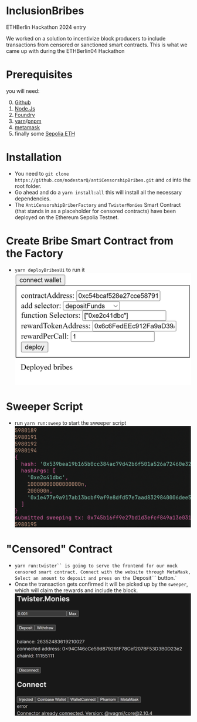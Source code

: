 # InclusionBribes
ETHBerlin Hackathon 2024 entry

We worked on a solution to incentivize block producers to include transactions from censored or sanctioned smart contracts. 
This is what we came up with during the ETHBerlin04 Hackathon

# Prerequisites
you will need:

0. [Github](https://git-scm.com/downloads)
1. [Node.Js](https://nodejs.org/en/download/package-manager)
2. [Foundry](https://book.getfoundry.sh/getting-started/installation)
3. [yarn](https://yarnpkg.com/)/[pnpm](https://yarnpkg.com/)
5. [metamask](https://www.alchemy.com/faucets/ethereum-sepolia)
6. finally some [Sepolia ETH](https://www.alchemy.com/faucets/ethereum-sepolia)

# Installation
+ You need to ```git clone https://github.com/nodestarQ/antiCensorshipBribes.git``` and ```cd``` into the root folder.
+ Go ahead and do a ```yarn install:all``` this will install all the necessary dependencies.
+ The ```AntiCensorshipBriberFactory``` and ```TwisterMonies``` Smart Contract (that stands in as a placeholder for censored contracts) have been deployed on the Ethereum Sepolia Testnet.

# Create Bribe Smart Contract from the Factory
+ ```yarn deployBribesUi``` to run it
![Deploy Bribes UI Screenshot](./media/bribe.png)

# Sweeper Script
+ run ```yarn run:sweep``` to start the sweeper script
![Deploy Bribes UI Screenshot](./media/sweep.png)

# "Censored" Contract
+  ```yarn run:twister`` is going to serve the frontend for our mock censored smart contract. Connect with the website through MetaMask, Select an amount to deposit and press on the ```Deposit``` button.`
+ Once the transaction gets confirmed it will be picked up by the ```sweeper```, which will claim the rewards and include the block.
![Censored Contract Screenshot](./media/sc.png)